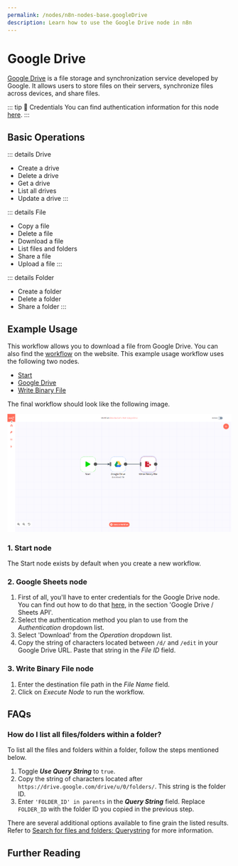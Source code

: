 ```yaml
---
permalink: /nodes/n8n-nodes-base.googleDrive
description: Learn how to use the Google Drive node in n8n
---
```


# Google Drive

[Google Drive](https://drive.google.com) is a file storage and synchronization service developed by Google. It allows users to store files on their servers, synchronize files across devices, and share files.

::: tip 🔑 Credentials
You can find authentication information for this node [here](../../../credentials/Google/README.md).
:::

## Basic Operations

::: details Drive
- Create a drive
- Delete a drive
- Get a drive
- List all drives
- Update a drive
:::

::: details File
- Copy a file
- Delete a file
- Download a file
- List files and folders
- Share a file
- Upload a file
:::

::: details Folder
- Create a folder
- Delete a folder
- Share a folder
:::

## Example Usage

This workflow allows you to download a file from Google Drive. You can also find the [workflow](https://n8n.io/workflows/515) on the website. This example usage workflow uses the following two nodes.
- [Start](../../core-nodes/Start/README.md)
- [Google Drive]()
- [Write Binary File](../../core-nodes/WriteBinaryFile/README.md)

The final workflow should look like the following image.

![A workflow with the Google Drive node](./workflow.png)

### 1. Start node

The Start node exists by default when you create a new workflow.

### 2. Google Sheets node

1. First of all, you'll have to enter credentials for the Google Drive node. You can find out how to do that [here](../../../credentials/Google/README.md), in the section 'Google Drive / Sheets API'.
2. Select the authentication method you plan to use from the *Authentication* dropdown list.
3. Select 'Download' from the *Operation* dropdown list.
4. Copy the string of characters located between `/d/` and `/edit` in your Google Drive URL. Paste that string in the *File ID* field.

### 3. Write Binary File node

1. Enter the destination file path in the *File Name* field.
2. Click on *Execute Node* to run the workflow.

## FAQs

### How do I list all files/folders within a folder?

To list all the files and folders within a folder, follow the steps mentioned below.

1. Toggle ***Use Query String*** to `true`.
2. Copy the string of characters located after `https://drive.google.com/drive/u/0/folders/`. This string is the folder ID.
3. Enter `'FOLDER_ID' in parents` in the ***Query String*** field. Replace `FOLDER_ID` with the folder ID you copied in the previous step.

There are several additional options available to fine grain the listed results. Refer to [Search for files and folders: Querystring](https://developers.google.com/drive/api/v3/search-files#query_string_examples) for more information.

## Further Reading

<FurtherReadingBlog node="Google Drive" />

